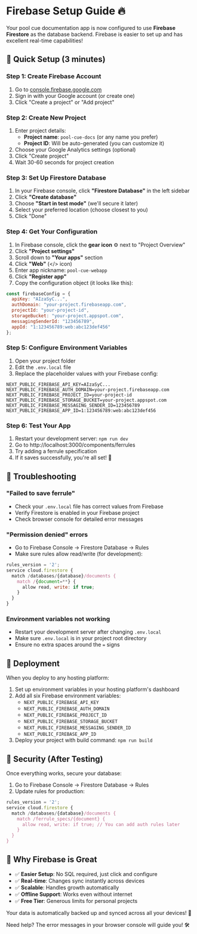 # Firebase Setup Guide 🔥

Your pool cue documentation app is now configured to use **Firebase Firestore** as the database backend. Firebase is easier to set up and has excellent real-time capabilities!

## 🚀 Quick Setup (3 minutes)

### Step 1: Create Firebase Account
1. Go to [console.firebase.google.com](https://console.firebase.google.com)
2. Sign in with your Google account (or create one)
3. Click "Create a project" or "Add project"

### Step 2: Create New Project
1. Enter project details:
   - **Project name**: `pool-cue-docs` (or any name you prefer)
   - **Project ID**: Will be auto-generated (you can customize it)
2. Choose your Google Analytics settings (optional)
3. Click "Create project"
4. Wait 30-60 seconds for project creation

### Step 3: Set Up Firestore Database
1. In your Firebase console, click **"Firestore Database"** in the left sidebar
2. Click **"Create database"**
3. Choose **"Start in test mode"** (we'll secure it later)
4. Select your preferred location (choose closest to you)
5. Click "Done"

### Step 4: Get Your Configuration
1. In Firebase console, click the **gear icon** ⚙️ next to "Project Overview"
2. Click **"Project settings"**
3. Scroll down to **"Your apps"** section
4. Click **"Web"** (</> icon)
5. Enter app nickname: `pool-cue-webapp`
6. Click **"Register app"**
7. Copy the configuration object (it looks like this):

```javascript
const firebaseConfig = {
  apiKey: "AIzaSyC...",
  authDomain: "your-project.firebaseapp.com",
  projectId: "your-project-id",
  storageBucket: "your-project.appspot.com",
  messagingSenderId: "123456789",
  appId: "1:123456789:web:abc123def456"
};
```

### Step 5: Configure Environment Variables
1. Open your project folder
2. Edit the `.env.local` file
3. Replace the placeholder values with your Firebase config:

```env
NEXT_PUBLIC_FIREBASE_API_KEY=AIzaSyC...
NEXT_PUBLIC_FIREBASE_AUTH_DOMAIN=your-project.firebaseapp.com
NEXT_PUBLIC_FIREBASE_PROJECT_ID=your-project-id
NEXT_PUBLIC_FIREBASE_STORAGE_BUCKET=your-project.appspot.com
NEXT_PUBLIC_FIREBASE_MESSAGING_SENDER_ID=123456789
NEXT_PUBLIC_FIREBASE_APP_ID=1:123456789:web:abc123def456
```

### Step 6: Test Your App
1. Restart your development server: `npm run dev`
2. Go to http://localhost:3000/components/ferrules
3. Try adding a ferrule specification
4. If it saves successfully, you're all set! 🎉

## 🔧 Troubleshooting

### "Failed to save ferrule"
- Check your `.env.local` file has correct values from Firebase
- Verify Firestore is enabled in your Firebase project
- Check browser console for detailed error messages

### "Permission denied" errors
- Go to Firebase Console → Firestore Database → Rules
- Make sure rules allow read/write (for development):
```javascript
rules_version = '2';
service cloud.firestore {
  match /databases/{database}/documents {
    match /{document=**} {
      allow read, write: if true;
    }
  }
}
```

### Environment variables not working
- Restart your development server after changing `.env.local`
- Make sure `.env.local` is in your project root directory
- Ensure no extra spaces around the `=` signs

## 🚀 Deployment

When you deploy to any hosting platform:
1. Set up environment variables in your hosting platform's dashboard
2. Add all six Firebase environment variables:
   - `NEXT_PUBLIC_FIREBASE_API_KEY`
   - `NEXT_PUBLIC_FIREBASE_AUTH_DOMAIN`
   - `NEXT_PUBLIC_FIREBASE_PROJECT_ID`
   - `NEXT_PUBLIC_FIREBASE_STORAGE_BUCKET`
   - `NEXT_PUBLIC_FIREBASE_MESSAGING_SENDER_ID`
   - `NEXT_PUBLIC_FIREBASE_APP_ID`
3. Deploy your project with build command: `npm run build`

## 🔐 Security (After Testing)

Once everything works, secure your database:
1. Go to Firebase Console → Firestore Database → Rules
2. Update rules for production:
```javascript
rules_version = '2';
service cloud.firestore {
  match /databases/{database}/documents {
    match /ferrule_specs/{document} {
      allow read, write: if true; // You can add auth rules later
    }
  }
}
```

## 🎯 Why Firebase is Great

- ✅ **Easier Setup**: No SQL required, just click and configure
- ✅ **Real-time**: Changes sync instantly across devices
- ✅ **Scalable**: Handles growth automatically
- ✅ **Offline Support**: Works even without internet
- ✅ **Free Tier**: Generous limits for personal projects

Your data is automatically backed up and synced across all your devices! 🚀

Need help? The error messages in your browser console will guide you! 🛠️